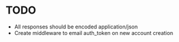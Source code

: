 TODO
====

* All responses should be encoded application/json
* Create middleware to email auth_token on new account creation
